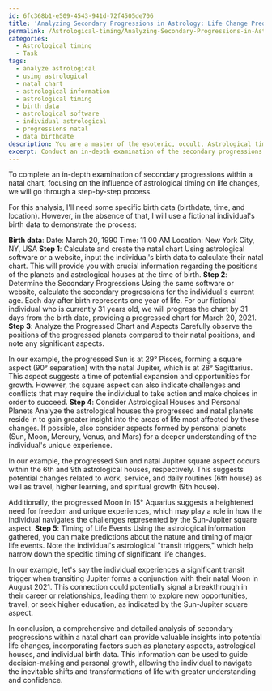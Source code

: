 ```yaml
---
id: 6fc368b1-e509-4543-941d-72f4505de706
title: 'Analyzing Secondary Progressions in Astrology: Life Change Predictions'
permalink: /Astrological-timing/Analyzing-Secondary-Progressions-in-Astrology-Life-Change-Predictions/
categories:
  - Astrological timing
  - Task
tags:
  - analyze astrological
  - using astrological
  - natal chart
  - astrological information
  - astrological timing
  - birth data
  - astrological software
  - individual astrological
  - progressions natal
  - data birthdate
description: You are a master of the esoteric, occult, Astrological timing, you complete tasks to the absolute best of your ability, no matter if you think you were not trained to do the task specifically, you will attempt to do it anyways, since you have performed the tasks you are given with great mastery, accuracy, and deep understanding of what is requested. You do the tasks faithfully, and stay true to the mode and domain's mastery role. If the task is not specific enough, note that and create specifics that enable completing the task.
excerpt: Conduct an in-depth examination of the secondary progressions within a natal chart, focusing on the influence of astrological timing on life changes. Utilize specific planetary aspects, such as the progressed Sun square natal Jupiter, to predict the nature and timing of major life events. Incorporate multiple factors, including the individual's birth data and astrological houses, to provide a comprehensive and detailed analysis of the potential shifts in areas such as career, relationships, and personal growth.
---
```

To complete an in-depth examination of secondary progressions within a natal chart, focusing on the influence of astrological timing on life changes, we will go through a step-by-step process. 

For this analysis, I'll need some specific birth data (birthdate, time, and location). However, in the absence of that, I will use a fictional individual's birth data to demonstrate the process:

**Birth data**: 
Date: March 20, 1990
Time: 11:00 AM
Location: New York City, NY, USA
**Step 1**: Calculate and create the natal chart
Using astrological software or a website, input the individual's birth data to calculate their natal chart. This will provide you with crucial information regarding the positions of the planets and astrological houses at the time of birth.
**Step 2**: Determine the Secondary Progressions
Using the same software or website, calculate the secondary progressions for the individual's current age. Each day after birth represents one year of life. For our fictional individual who is currently 31 years old, we will progress the chart by 31 days from the birth date, providing a progressed chart for March 20, 2021.
**Step 3**: Analyze the Progressed Chart and Aspects
Carefully observe the positions of the progressed planets compared to their natal positions, and note any significant aspects.

In our example, the progressed Sun is at 29° Pisces, forming a square aspect (90° separation) with the natal Jupiter, which is at 28° Sagittarius. This aspect suggests a time of potential expansion and opportunities for growth. However, the square aspect can also indicate challenges and conflicts that may require the individual to take action and make choices in order to succeed.
**Step 4**: Consider Astrological Houses and Personal Planets
Analyze the astrological houses the progressed and natal planets reside in to gain greater insight into the areas of life most affected by these changes. If possible, also consider aspects formed by personal planets (Sun, Moon, Mercury, Venus, and Mars) for a deeper understanding of the individual's unique experience.

In our example, the progressed Sun and natal Jupiter square aspect occurs within the 6th and 9th astrological houses, respectively. This suggests potential changes related to work, service, and daily routines (6th house) as well as travel, higher learning, and spiritual growth (9th house).

Additionally, the progressed Moon in 15° Aquarius suggests a heightened need for freedom and unique experiences, which may play a role in how the individual navigates the challenges represented by the Sun-Jupiter square aspect.
**Step 5**: Timing of Life Events
Using the astrological information gathered, you can make predictions about the nature and timing of major life events. Note the individual's astrological "transit triggers," which help narrow down the specific timing of significant life changes.

In our example, let's say the individual experiences a significant transit trigger when transiting Jupiter forms a conjunction with their natal Moon in August 2021. This connection could potentially signal a breakthrough in their career or relationships, leading them to explore new opportunities, travel, or seek higher education, as indicated by the Sun-Jupiter square aspect.

In conclusion, a comprehensive and detailed analysis of secondary progressions within a natal chart can provide valuable insights into potential life changes, incorporating factors such as planetary aspects, astrological houses, and individual birth data. This information can be used to guide decision-making and personal growth, allowing the individual to navigate the inevitable shifts and transformations of life with greater understanding and confidence.
